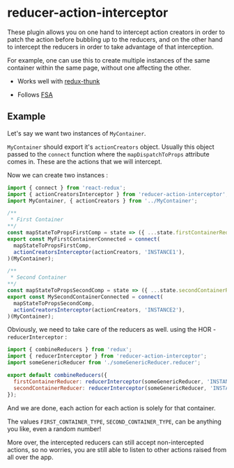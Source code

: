 # reducer-action-interceptor

These plugin allows you on one hand to intercept action creators in order to patch the action before bubbling up to the reducers, and on the other hand to intercept the reducers in order to take advantage of that interception.

For example, one can use this to create multiple instances of the same container within the same page, without one affecting the other.

- Works well with [redux-thunk](https://github.com/gaearon/redux-thunk)

- Follows [FSA](https://github.com/acdlite/flux-standard-action)

## Example

Let's say we want two instances of `MyContainer`.

`MyContainer` should export it's `actionCreators` object. 
Usually this object passed to the `connect` function where the `mapDispatchToProps` attribute comes in.
These are the actions that we will intercept.

Now we can create two instances :

```js
import { connect } from 'react-redux';
import { actionCreatorsInterceptor } from 'reducer-action-interceptor';
import MyContainer, { actionCreators } from '../MyContainer';

/**
 * First Container 
**/
const mapStateToPropsFirstComp = state => ({ ...state.firstContainerReducer });
export const MyFirstContainerConnected = connect(
  mapStateToPropsFirstComp,
  actionCreatorsInterceptor(actionCreators, 'INSTANCE1'),
)(MyContainer);

/**
 * Second Container 
**/
const mapStateToPropsSecondComp = state => ({ ...state.secondContainerReducer });
export const MySecondContainerConnected = connect(
  mapStateToPropsSecondComp,
  actionCreatorsInterceptor(actionCreators, 'INSTANCE2'),
)(MyContainer);
```

Obviously, we need to take care of the reducers as well. using the HOR - `reducerInterceptor` :

```js
import { combineReducers } from 'redux';
import { reducerInterceptor } from 'reducer-action-interceptor';
import someGenericReducer from './someGenericReducer.reducer';

export default combineReducers({
  firstContainerReducer: reducerInterceptor(someGenericReducer, 'INSTANCE1'),
  secondContainerReducer: reducerInterceptor(someGenericReducer, 'INSTANCE2'),
});
```

And we are done, each action for each action is solely for that container.

The values `FIRST_CONTAINER_TYPE`, `SECOND_CONTAINER_TYPE`, can be anything you like, even a random number!

More over, the intercepted reducers can still accept non-intercepted actions, so no worries, you are still able to listen to other actions raised from all over the app.
